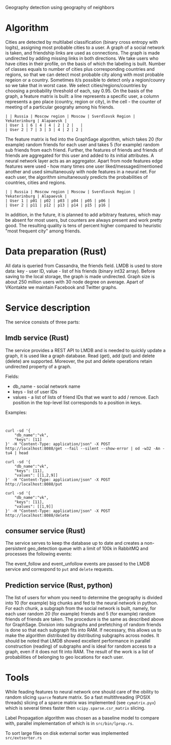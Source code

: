 Geography detection using geography of neighbors

# Algorithm

Cities are detected by multilabel classification (binary cross entropy with logits), assigning most probable cities to a user.
A graph of a social network is taken, and friendship links are used as connections. The graph is made undirected by adding missing links in both directions.
We take users who have cities in their profile, on the basis of which the labeling is built. Number of classes equals to number of cities plus corresponding countries and regions, so that we can detect most probable city along with most probable regeion or a country. Sometimes it/s possible to detect only a region/counry so we take that in worst case. We select cities/regions/countries by choosing a probability threshold of each, say 0.95.
On the basis of the graph, a feature matrix is built: 
a line represents a specific user, a column represents a geo place (country, region or city), in the cell - the counter of meeting of a particular geograhy among his friends.

    | | Russia | Moscow region | Moscow | Sverdlovsk Region | Yekaterinburg | Alapaevsk |	
    | User 1 | 6 | 4 | 4 | 2 | 2 |   |
    | User 2 | 7 | 3 | 3 | 4 | 2 | 2 |

The feature matrix is fed into the GraphSage algorithm, which takes 20 (for example) random friends for each user and takes 5 (for example) random sub friends from each friend. Further, the features of friends and friends of friends are aggregated for this user and added to its initial attributes. A neural network layer acts as an aggregator. Apart from node features edge features were used - how many times one user liked/messaged/mentioned another and used simultaneously with node features in a neural net. For each user, the algorithm simultaneously predicts the probabilities of countries, cities and regions.
	
	| | Russia | Moscow region | Moscow | Sverdlovsk Region | Yekaterinburg | Alapaevsk |
	| User 1 | p01 | p02 | p03 | p04 | p05 | p06 |
	| User 2 | p11 | p12 | p13 | p14 | p15 | p16 |

In addition, in the future, it is planned to add arbitrary features, which may be absent for most users, but counters are always present and work pretty good.
The resulting quality is tens of percent higher compared to heuristic "most frequent city" among friends.

# Data preparation (Rust)

All data is queried from Cassandra, the friends field. LMDB is used to store data: key - user ID, value - list of his friends (binary int32 array). Before saving to the local storage, the graph is made undirected. Graph size is about 250 million users with 30 node degree on average. Apart of VKontakte we maintain Facebook and Twitter graphs.

# Service description

The service consists of three parts:

## lmdb service (Rust)

The service provides a REST API to LMDB and is needed to quickly update a graph, it is used like a graph database. Read (get), add (put) and delete (delete) are supported. Moreover, the put and delete operations retain undirected property of a graph.

Fields:
* db_name - social network name
* keys - list of user IDs
* values - a list of lists of friend IDs that we want to add / remove. Each position in the top-level list corresponds to a position in keys.

Examples:
<pre><code class="bash">

curl -sd '{
	"db_name":"vk",
   	"keys": [11]
}' -H "Content-Type: application/json" -X POST http://localhost:8088/get --fail --silent --show-error | od -w32 -An -tu4 | head

curl -sd '{
	"db_name":"vk",
    "keys": [11],
    "values": [[1,2,9]]
}' -H "Content-Type: application/json" -X POST http://localhost:8088/put

curl -sd '{
	"db_name":"vk",
    "keys": [11],
    "values": [[1,9]]
}' -H "Content-Type: application/json" -X POST http://localhost:8088/delete
</code></pre>

## consumer service (Rust)

The service serves to keep the database up to date and creates a non-persistent geo_detection queue with a limit of 100k in RabbitMQ and processes the following events:

The event_follow and event_unfollow events are passed to the LMDB service and correspond to `put` and `delete` requests.

## Prediction service (Rust, python)

The list of users for whom you need to determine the geography is divided into 10 (for example) big chunks and fed to the neural network in python. For each chunk, a subgraph from the social network is built, namely, for each user random 20 (for example) friends and 5 (for example) random friends of friends are taken. The procedure is the same as described above for GraphSage. Division into subgraphs and prefetching of random friends is done so that each subgraph fits into RAM. If necessary, this allows us to make the algorithm distributed by distributing subgraphs across nodes. It should be noted that LMDB showed excellent performance in parallel construction (reading) of subgraphs and is ideal for random access to a graph, even if it does not fit into RAM. The result of the work is a list of probabilities of belonging to geo locations for each user.

# Tools

While feading features to neural network one should care of the obility to random slicing `sparce` feature matrix. So a fast multithreading (POSIX threads) slicing of a sparce matrix was implemented (see `cymatrix.pyx`) which is several times faster then `scipy.sparse.csr_matrix` slicing.

Label Propagation algorithm was chosen as a baseline model to compare with, parallel implementation of which is in `src/bin/lprop.rs`.

To sort large files on disk external sorter was implemented `src/extsorter.rs`

